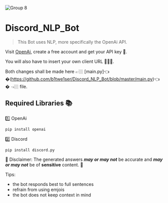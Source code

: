 ![Group 8](https://user-images.githubusercontent.com/69219273/162157433-34bcea6c-0d70-4e63-9d6a-c835f8d4d224.png)




# Discord_NLP_Bot
 > This Bot uses NLP, more specifically the OpenAi API.


Visit [OpenAi](https://auth0.openai.com/u/login?state=hKFo2SBvS3UtY01Wd1BuM3JJakpXRDl1X1NFZVNGYkEyUDdaNqFur3VuaXZlcnNhbC1sb2dpbqN0aWTZIGVka3JUNFktcWV5dkRPeU1fVWtycWVRUnFQMkNSb2dYo2NpZNkgRFJpdnNubTJNdTQyVDNLT3BxZHR3QjNOWXZpSFl6d0Q),
create a free account and get your API key 🔑.

You will also have to insert your own client URL 🤷🏼‍♂️.

Both changes shall be made here 👉🏼 [main.py]👈�(https://github.com/b1twe1ser/Discord_NLP_Bot/blob/master/main.py)👈� 👈🏼
file.



## Required Libraries 📚
1️⃣ OpenAi 
```
pip install openai
```
2️⃣ Discord
```
pip install discord.py
```



🚨 Disclaimer: The generated answers ***may or may not*** be accurate and ***may or may not*** be of **sensitive** content. 🚨

Tips: 
  - the bot responds best to full sentences
  - refrain from using emjois 
  - the bot does not keep context in mind
